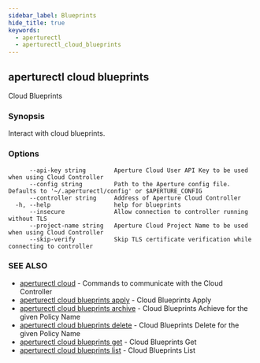 ```yaml
---
sidebar_label: Blueprints
hide_title: true
keywords:
  - aperturectl
  - aperturectl_cloud_blueprints
---
```


<!-- markdownlint-disable -->

## aperturectl cloud blueprints

Cloud Blueprints

### Synopsis

Interact with cloud blueprints.

### Options

```
      --api-key string        Aperture Cloud User API Key to be used when using Cloud Controller
      --config string         Path to the Aperture config file. Defaults to '~/.aperturectl/config' or $APERTURE_CONFIG
      --controller string     Address of Aperture Cloud Controller
  -h, --help                  help for blueprints
      --insecure              Allow connection to controller running without TLS
      --project-name string   Aperture Cloud Project Name to be used when using Cloud Controller
      --skip-verify           Skip TLS certificate verification while connecting to controller
```

### SEE ALSO

- [aperturectl cloud](/reference/aperturectl/cloud/cloud.md) - Commands to communicate with the Cloud Controller
- [aperturectl cloud blueprints apply](/reference/aperturectl/cloud/blueprints/apply/apply.md) - Cloud Blueprints Apply
- [aperturectl cloud blueprints archive](/reference/aperturectl/cloud/blueprints/archive/archive.md) - Cloud Blueprints Achieve for the given Policy Name
- [aperturectl cloud blueprints delete](/reference/aperturectl/cloud/blueprints/delete/delete.md) - Cloud Blueprints Delete for the given Policy Name
- [aperturectl cloud blueprints get](/reference/aperturectl/cloud/blueprints/get/get.md) - Cloud Blueprints Get
- [aperturectl cloud blueprints list](/reference/aperturectl/cloud/blueprints/list/list.md) - Cloud Blueprints List
